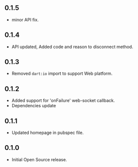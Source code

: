 ## 0.1.5

* minor API fix.

## 0.1.4

* API updated, Added code and reason to disconnect method.

## 0.1.3

* Removed `dart:io` import to support Web platform.

## 0.1.2

* Added support for 'onFailure' web-socket callback.
* Dependencies update

## 0.1.1

* Updated homepage in pubspec file.

## 0.1.0

* Initial Open Source release.
